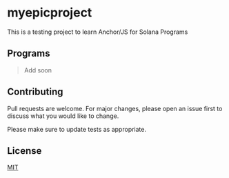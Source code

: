 # myepicproject

This is a testing project to learn Anchor/JS for Solana Programs


## Programs
> Add soon 

## Contributing
Pull requests are welcome. For major changes, please open an issue first to discuss what you would like to change.

Please make sure to update tests as appropriate.

## License
[MIT](https://choosealicense.com/licenses/mit/)
